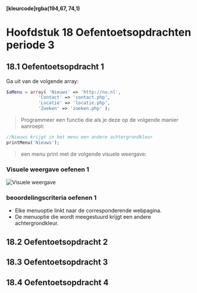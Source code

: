 #### [kleurcode]rgba(194,67, 74,1)

#  Hoofdstuk 18 Oefentoetsopdrachten periode 3

## 18.1 Oefentoetsopdracht 1

Ga uit van de volgende array:
~~~php
$aMenu = array( 'Nieuws' => 'http://nu.nl',
            'Contact' => 'contact.php',
            'Locatie' => 'locatie.php',
            'Zoeken' => 'zoeken.php' );
~~~

>Programmeer een functie die als je deze op de volgende manier aanroept:

~~~php
//Nieuws krijgt in het menu een andere achtergrondkleur
printMenu('Nieuws');
~~~

>een menu print met de volgende visuele weergave:

### Visuele weergave oefenen 1 

![Visuele weergave](https://github.com/ictacademiekw1c/opdrachten-repository/blob/master/php/p3/images/oefenen1.png?raw=true)

### beoordelingscriteria oefenen 1
- Elke menuoptie linkt naar de corresponderende webpagina.
- De menuoptie die wordt meegestuurd krijgt een andere achtergrondkleur.

## 18.2 Oefentoetsopdracht 2


## 18.3 Oefentoetsopdracht 3


## 18.4 Oefentoetsopdracht 4

